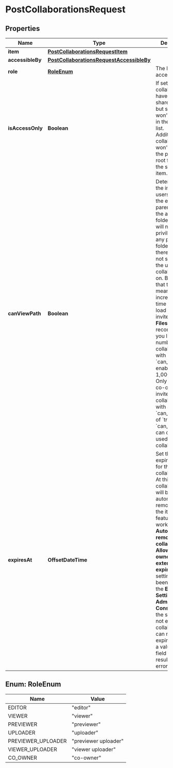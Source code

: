

# PostCollaborationsRequest


## Properties

| Name | Type | Description | Notes |
|------------ | ------------- | ------------- | -------------|
|**item** | [**PostCollaborationsRequestItem**](PostCollaborationsRequestItem.md) |  |  |
|**accessibleBy** | [**PostCollaborationsRequestAccessibleBy**](PostCollaborationsRequestAccessibleBy.md) |  |  |
|**role** | [**RoleEnum**](#RoleEnum) | The level of access granted. |  |
|**isAccessOnly** | **Boolean** | If set to &#x60;true&#x60;, collaborators have access to shared items, but such items won&#39;t be visible in the All Files list. Additionally, collaborators won&#39;t see the the path to the root folder for the shared item. |  [optional] |
|**canViewPath** | **Boolean** | Determines if the invited users can see the entire parent path to the associated folder. The user will not gain privileges in any parent folder and therefore can not see content the user is not collaborated on.  Be aware that this meaningfully increases the time required to load the invitee&#39;s **All Files** page. We recommend you limit the number of collaborations with &#x60;can_view_path&#x60; enabled to 1,000 per user.  Only owner or co-owners can invite collaborators with a &#x60;can_view_path&#x60; of &#x60;true&#x60;.  &#x60;can_view_path&#x60; can only be used for folder collaborations. |  [optional] |
|**expiresAt** | **OffsetDateTime** | Set the expiration date for the collaboration. At this date, the collaboration will be automatically removed from the item.  This feature will only work if the **Automatically remove invited collaborators: Allow folder owners to extend the expiry date** setting has been enabled in the **Enterprise Settings** of the **Admin Console**. When the setting is not enabled, collaborations can not have an expiry date and a value for this field will be result in an error. |  [optional] |



## Enum: RoleEnum

| Name | Value |
|---- | -----|
| EDITOR | &quot;editor&quot; |
| VIEWER | &quot;viewer&quot; |
| PREVIEWER | &quot;previewer&quot; |
| UPLOADER | &quot;uploader&quot; |
| PREVIEWER_UPLOADER | &quot;previewer uploader&quot; |
| VIEWER_UPLOADER | &quot;viewer uploader&quot; |
| CO_OWNER | &quot;co-owner&quot; |



